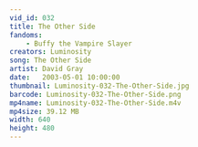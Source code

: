 ```yaml
---
vid_id: 032
title: The Other Side
fandoms:
    - Buffy the Vampire Slayer
creators: Luminosity
song: The Other Side
artist: David Gray
date:   2003-05-01 10:00:00
thumbnail: Luminosity-032-The-Other-Side.jpg
barcode: Luminosity-032-The-Other-Side.png
mp4name: Luminosity-032-The-Other-Side.m4v
mp4size: 39.12 MB
width: 640
height: 480
---
```



  